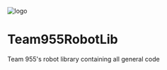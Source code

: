 ![logo](https://raw.githubusercontent.com/FRC-Team-955/Team955RobotLib/master/docs/logo.png)

# Team955RobotLib
Team 955's robot library containing all general code